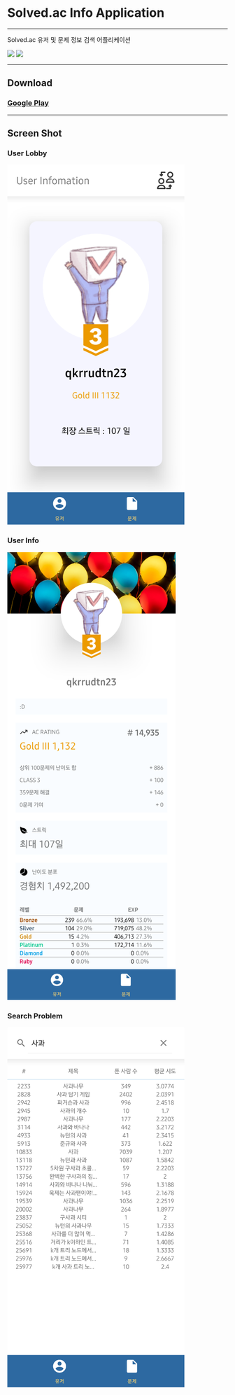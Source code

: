 # Solved.ac Info Application

---

Solved.ac 유저 및 문제 정보 검색 어플리케이션

<img src="https://img.shields.io/badge/Android%20Studio-3DDC84?style=for-the-badge&logo=Android%20Studio&logoColor=white"/> <img src="https://img.shields.io/badge/JAVA-5382A1?style=for-the-badge&logo=JAVA&logoColor=white"/>

---

## Download

### [Google Play](https://play.google.com/store/apps/details?id=com.checking.solvedacinfo)

---

## Screen Shot

### User Lobby

![User Lobby](https://raw.githubusercontent.com/Checking-pks/Solved.ac-Info-App/main/capture/userLobby.png)

### User Info

![User Info](https://raw.githubusercontent.com/Checking-pks/Solved.ac-Info-App/main/capture/userInfo.png)

### Search Problem

![Search Problem](https://raw.githubusercontent.com/Checking-pks/Solved.ac-Info-App/main/capture/searchProblem.png)
